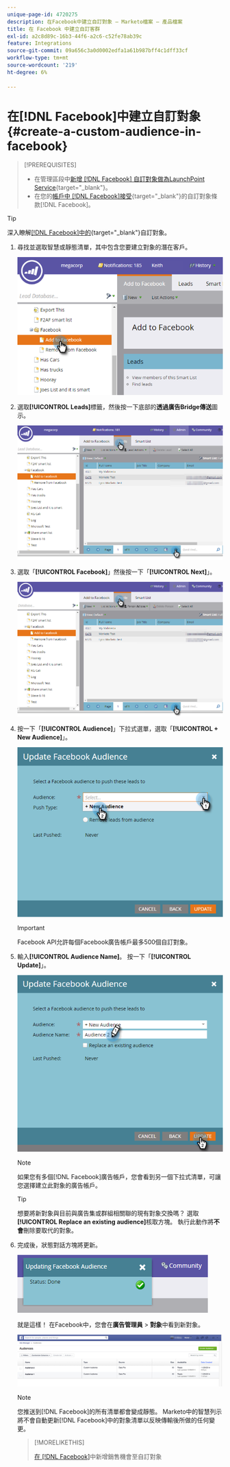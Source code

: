 ```yaml
---
unique-page-id: 4720275
description: 在Facebook中建立自訂對象 — Marketo檔案 — 產品檔案
title: 在 Facebook 中建立自訂客群
exl-id: a2c8d89c-16b3-44f6-a2c6-c52fe78ab39c
feature: Integrations
source-git-commit: 09a656c3a0d0002edfa1a61b987bff4c1dff33cf
workflow-type: tm+mt
source-wordcount: '219'
ht-degree: 6%

---
```


# 在[!DNL Facebook]中建立自訂對象 {#create-a-custom-audience-in-facebook}

>[!PREREQUISITES]
>
>* 在管理區段中[新增 [!DNL Facebook] 自訂對象做為LaunchPoint Service](/help/marketo/product-docs/demand-generation/ad-network-integrations/add-facebook-custom-audiences-as-a-launchpoint-service.md){target="_blank"}。
>* 在您的[帳戶中 [!DNL Facebook]接受](https://www.facebook.com/ads/manage/customaudiences/tos.php){target="_blank"}的自訂對象條款[!DNL Facebook]。

>[!TIP]
>
>深入瞭解[&#x200B; [!DNL Facebook]中的](https://www.facebook.com/help/341425252616329){target="_blank"}自訂對象。

1. 尋找並選取智慧或靜態清單，其中包含您要建立對象的潛在客戶。

   ![](assets/create-a-custom-audience-in-facebook-1.png)

1. 選取&#x200B;**[!UICONTROL Leads]**&#x200B;標籤，然後按一下底部的&#x200B;**透過廣告Bridge傳送**&#x200B;圖示。

   ![](assets/create-a-custom-audience-in-facebook-2.png)

1. 選取「**[!UICONTROL Facebook]**」然後按一下「**[!UICONTROL Next]**」。

   ![](assets/create-a-custom-audience-in-facebook-3.png)

1. 按一下「**[!UICONTROL Audience]**」下拉式選單，選取「**[!UICONTROL + New Audience]**」。

   ![](assets/create-a-custom-audience-in-facebook-4.png)

   >[!IMPORTANT]
   >
   >Facebook API允許每個Facebook廣告帳戶最多500個自訂對象。

1. 輸入&#x200B;**[!UICONTROL Audience Name]**。 按一下「**[!UICONTROL Update]**」。

   ![](assets/create-a-custom-audience-in-facebook-5.png)

   >[!NOTE]
   >
   >如果您有多個[!DNL Facebook]廣告帳戶，您會看到另一個下拉式清單，可讓您選擇建立此對象的廣告帳戶。

   >[!TIP]
   >
   >想要將新對象與目前與廣告集或群組相關聯的現有對象交換嗎？ 選取&#x200B;**[!UICONTROL Replace an existing audience]**&#x200B;核取方塊。 執行此動作將&#x200B;**不會**&#x200B;刪除要取代的對象。

1. 完成後，狀態對話方塊將更新。

   ![](assets/create-a-custom-audience-in-facebook-6.png)

   就是這樣！ 在Facebook中，您會在&#x200B;**廣告管理員** > **對象**&#x200B;中看到新對象。

   ![](assets/create-a-custom-audience-in-facebook-7.png)

   >[!NOTE]
   >
   >您推送到[!DNL Facebook]的所有清單都會變成靜態。 Marketo中的智慧列示將不會自動更新[!DNL Facebook]中的對象清單以反映傳輸後所做的任何變更。

   >[!MORELIKETHIS]
   >
   >[在 [!DNL Facebook]](/help/marketo/product-docs/demand-generation/facebook/add-leads-to-a-custom-audience-in-facebook.md)中新增銷售機會至自訂對象

